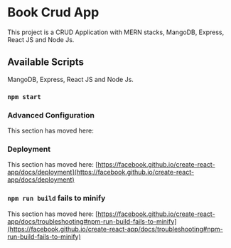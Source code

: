 # Book Crud App

This project is a CRUD Application with MERN stacks, MangoDB, Express, React JS and Node Js.

## Available Scripts

MangoDB, Express, React JS and Node Js.

### `npm start`

### Advanced Configuration

This section has moved here: 

### Deployment

This section has moved here: [https://facebook.github.io/create-react-app/docs/deployment](https://facebook.github.io/create-react-app/docs/deployment)

### `npm run build` fails to minify

This section has moved here: [https://facebook.github.io/create-react-app/docs/troubleshooting#npm-run-build-fails-to-minify](https://facebook.github.io/create-react-app/docs/troubleshooting#npm-run-build-fails-to-minify)
